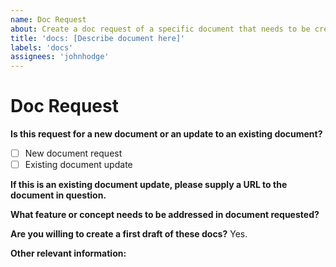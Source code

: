 ```yaml
---
name: Doc Request
about: Create a doc request of a specific document that needs to be created or updated.
title: 'docs: [Describe document here]'
labels: 'docs'
assignees: 'johnhodge'
---
```


# Doc Request

**Is this request for a new document or an update to an existing document?**

- [ ] New document request
- [ ] Existing document update

**If this is an existing document update, please supply a URL to the document in question.**

**What feature or concept needs to be addressed in document requested?**

**Are you willing to create a first draft of these docs?**
Yes.

**Other relevant information:**
